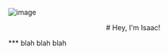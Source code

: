![image](https://github.com/i-ouellette/i-ouellette/assets/157050094/8a4eab11-47fd-4570-a199-00a08d210791)

<p align="center">
# Hey, I'm Isaac!
</p>
***
blah blah blah
